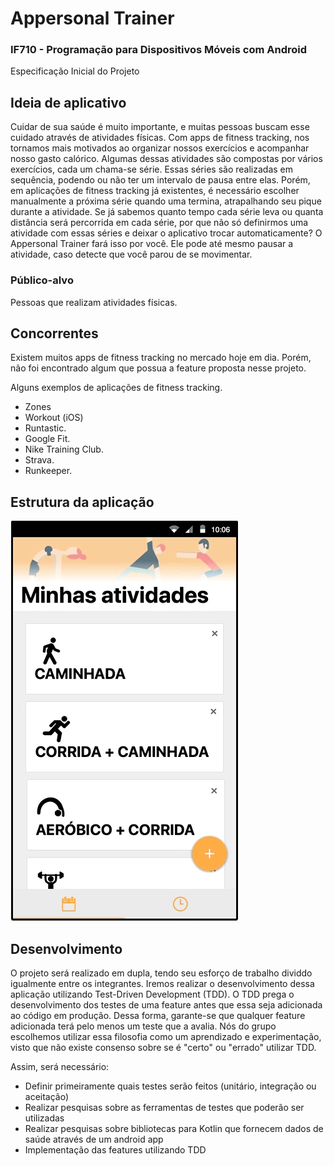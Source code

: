 # Appersonal Trainer

### IF710 - Programação para Dispositivos Móveis com Android
Especificação Inicial do Projeto

## Ideia de aplicativo
Cuidar de sua saúde é muito importante, e muitas pessoas buscam esse cuidado através de atividades físicas. 
Com apps de fitness tracking, nos tornamos mais motivados ao organizar nossos exercícios e acompanhar nosso gasto calórico.
Algumas dessas atividades são compostas por vários exercícios, cada um chama-se série. 
Essas séries são realizadas em sequência, podendo ou não ter um intervalo de pausa entre elas.
Porém, em aplicações de fitness tracking já existentes, é necessário escolher manualmente a próxima série quando uma termina, atrapalhando seu pique durante a atividade.
Se já sabemos quanto tempo cada série leva ou quanta distância será percorrida em cada série, por que não só definirmos uma atividade com essas séries e deixar o aplicativo trocar automaticamente? O Appersonal Trainer fará isso por você. Ele pode até mesmo pausar a atividade, caso detecte que você parou de se movimentar.

### Público-alvo
Pessoas que realizam atividades físicas.

## Concorrentes
Existem muitos apps de fitness tracking no mercado hoje em dia. 
Porém, não foi encontrado algum que possua a feature proposta nesse projeto. 

Alguns exemplos de aplicações de fitness tracking.
- Zones
- Workout (iOS)
- Runtastic.
- Google Fit.
- Nike Training Club.
- Strava.
- Runkeeper.

## Estrutura da aplicação
![alt text](https://github.com/tancredosouza/if710projeto/blob/master/especificacao/imgs/mockupFluxoTelas.gif)

## Desenvolvimento
O projeto será realizado em dupla, tendo seu esforço de trabalho dividdo igualmente entre os integrantes. 
Iremos realizar o desenvolvimento dessa aplicação utilizando Test-Driven Development (TDD). 
O TDD prega o desenvolvimento dos testes de uma feature antes que essa seja adicionada ao código em produção. 
Dessa forma, garante-se que qualquer feature adicionada terá pelo menos um teste que a avalia. 
Nós do grupo escolhemos utilizar essa filosofia como um aprendizado e experimentação, visto que não existe consenso sobre se é "certo" ou "errado" utilizar TDD. 

Assim, será necessário:
- Definir primeiramente quais testes serão feitos (unitário, integração ou aceitação)
- Realizar pesquisas sobre as ferramentas de testes que poderão ser utilizadas
- Realizar pesquisas sobre bibliotecas para Kotlin que fornecem dados de saúde através de um android app
- Implementação das features utilizando TDD
